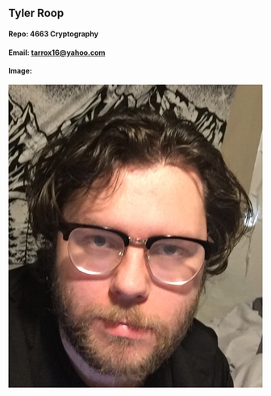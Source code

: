 ## Tyler Roop
#### Repo: 4663 Cryptography
#### Email: tarrox16@yahoo.com
#### Image:

![My Pic](./Me.JPG)
